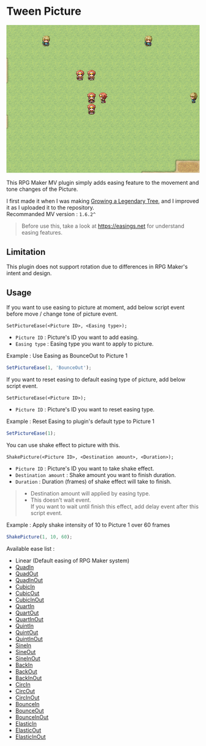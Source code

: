 # Tween Picture

![preview](./preview.gif)

This RPG Maker MV plugin simply adds easing feature to the movement and tone changes of the Picture.

I first made it when I was making [Growing a Legendary Tree](http://galtgame.com/en.html), and I improved it as I uploaded it to the repository.  
Recommanded MV version : `1.6.2^`

> Before use this, take a look at https://easings.net for understand easing features.

## Limitation

This plugin does not support rotation due to differences in RPG Maker's intent and design.

## Usage

If you want to use easing to picture at moment, add below script event before move / change tone of picture event.

```
SetPictureEase(<Picture ID>, <Easing type>);
```

- `Picture ID`  : Picture's ID you want to add easing.
- `Easing type` : Easing type you want to apply to picture.

Example : Use Easing as BounceOut to Picture 1
```js
SetPictureEase(1, 'BounceOut');
```

If you want to reset easing to default easing type of picture, add below script event.

```
SetPictureEase(<Picture ID>);
```

- `Picture ID` : Picture's ID you want to reset easing type.

Example : Reset Easing to plugin's default type to Picture 1
```js
SetPictureEase(1);
```


You can use shake effect to picture with this.

```
ShakePicture(<Picture ID>, <Destination amount>, <Duration>);
```

- `Picture ID` : Picture's ID you want to take shake effect.
- `Destination amount` : Shake amount you want to finish duration.
- `Duration` : Duration (frames) of shake effect will take to finish.
> * Destination amount will applied by easing type.  
> * This doesn't wait event.  
     If you want to wait until finish this effect, add delay event after this script event.

Example : Apply shake intensity of 10 to Picture 1 over 60 frames
```js
ShakePicture(1, 10, 60);
```


Available ease list :

- Linear (Default easing of RPG Maker system)
- [QuadIn](https://easings.net/#easeInQuad)
- [QuadOut](https://easings.net/#easeOutQuad)
- [QuadInOut](https://easings.net/#easeInOutQuad)
- [CubicIn](https://easings.net/#easeInCubic)
- [CubicOut](https://easings.net/#easeOutCubic)
- [CubicInOut](https://easings.net/#easeInOutCubic)
- [QuartIn](https://easings.net/#easeInQuart)
- [QuartOut](https://easings.net/#easeOutQuart)
- [QuartInOut](https://easings.net/#easeInOutQuart)
- [QuintIn](https://easings.net/#easeInQuint)
- [QuintOut](https://easings.net/#easeOutQuint)
- [QuintInOut](https://easings.net/#easeInOutQuint)
- [SineIn](https://easings.net/#easeInSine)
- [SineOut](https://easings.net/#easeOutSine)
- [SineInOut](https://easings.net/#easeInOutSine)
- [BackIn](https://easings.net/#easeInBack)
- [BackOut](https://easings.net/#easeOutBack)
- [BackInOut](https://easings.net/#easeInOutBack)
- [CircIn](https://easings.net/#easeInCirc)
- [CircOut](https://easings.net/#easeOutCirc)
- [CircInOut](https://easings.net/#easeInOutCirc)
- [BounceIn](https://easings.net/#easeInBounce)
- [BounceOut](https://easings.net/#easeOutBounce)
- [BounceInOut](https://easings.net/#easeInOutBounce)
- [ElasticIn](https://easings.net/#easeInElastic)
- [ElasticOut](https://easings.net/#easeOutElastic)
- [ElasticInOut](https://easings.net/#easeInOutElastic)
